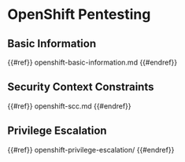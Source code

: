 # OpenShift Pentesting

## Basic Information

{{#ref}}
openshift-basic-information.md
{{#endref}}

## Security Context Constraints

{{#ref}}
openshift-scc.md
{{#endref}}

## Privilege Escalation

{{#ref}}
openshift-privilege-escalation/
{{#endref}}




